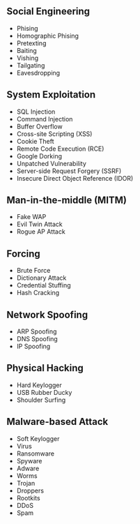 ## Social Engineering

- Phising
- Homographic Phising
- Pretexting
- Baiting
- Vishing
- Tailgating
- Eavesdropping

## System Exploitation

- SQL Injection
- Command Injection
- Buffer Overflow
- Cross-site Scripting (XSS)
- Cookie Theft
- Remote Code Execution (RCE)
- Google Dorking
- Unpatched Vulnerability
- Server-side Request Forgery (SSRF)
- Insecure Direct Object Reference (IDOR)

## Man-in-the-middle (MITM)

- Fake WAP
- Evil Twin Attack
- Rogue AP Attack

## Forcing

- Brute Force
- Dictionary Attack
- Credential Stuffing
- Hash Cracking

## Network Spoofing

- ARP Spoofing
- DNS Spoofing
- IP Spoofing

## Physical Hacking

- Hard Keylogger
- USB Rubber Ducky
- Shoulder Surfing

## Malware-based Attack

- Soft Keylogger
- Virus
- Ransomware
- Spyware
- Adware
- Worms
- Trojan
- Droppers
- Rootkits
- DDoS
- Spam